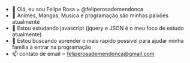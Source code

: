 - 👋 Olá, eu sou Felipe Rosa = @feliperosademendonca
- 👀 Animes, Mangas, Musica e programação são minhas paixões atualmente
- 🌱 Estou estudando javascript (jquery e JSON é o meu foco de estudo atualmente)
- 💞️ Estou buscando aprender o mais rapido possivel para ajudar minha familia à entrar na programação
- 📫 contato de email =  feliperosademendonca@gmail.com
 
